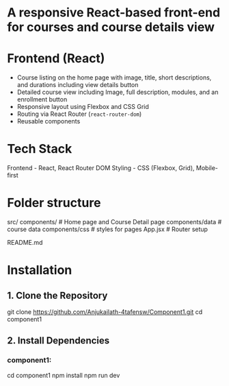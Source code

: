 #  A responsive React-based front-end for courses and course details view

# Frontend (React)
- Course listing on the home page with image, title, short descriptions, and durations including view details button
- Detailed course view including Image, full description, modules, and an enrollment button
- Responsive layout using Flexbox and CSS Grid
- Routing via React Router (`react-router-dom`)
- Reusable components

# Tech Stack
 Frontend - React, React Router DOM
 Styling  - CSS (Flexbox, Grid), Mobile-first

# Folder structure

src/
  components/     # Home page and Course Detail page
  components/data # course data
  components/css  # styles for pages
  App.jsx         # Router setup

README.md

# Installation
## 1. Clone the Repository

git clone https://github.com/Anjukailath-4tafensw/Component1.git
cd component1


## 2. Install Dependencies

### component1:

cd component1
npm install
npm run dev


